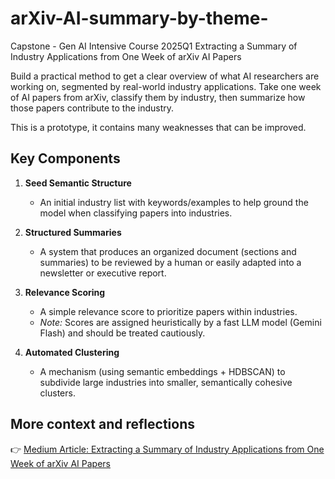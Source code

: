 # arXiv-AI-summary-by-theme-
Capstone  - Gen AI Intensive Course 2025Q1    Extracting a Summary of Industry Applications from One Week of arXiv AI Papers  


Build a practical method to get a clear overview of what AI researchers are working on, segmented by real-world industry applications. 
Take one week of AI papers from arXiv, classify them by industry, then summarize how those papers contribute to the industry. 

This is a prototype, it contains many weaknesses that can be improved.  
 
## Key Components

1. **Seed Semantic Structure**
   - An initial industry list with keywords/examples to help ground the model when classifying papers into industries.

2. **Structured Summaries**
   - A system that produces an organized document (sections and summaries) to be reviewed by a human or easily adapted into a newsletter or executive report.

3. **Relevance Scoring**
   - A simple relevance score to prioritize papers within industries.
   - *Note:* Scores are assigned heuristically by a fast LLM model (Gemini Flash) and should be treated cautiously.

4. **Automated Clustering**
   - A mechanism (using semantic embeddings + HDBSCAN) to subdivide large industries into smaller, semantically cohesive clusters.


## More context and reflections

👉 [Medium Article: Extracting a Summary of Industry Applications from One Week of arXiv AI Papers](https://cogimagi.medium.com/extracting-a-summary-of-industry-applications-from-one-week-of-arxiv-ai-papers-a7fa9724bacd)
